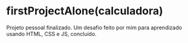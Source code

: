 # firstProjectAlone(calculadora)
 Projeto pessoal finalizado. Um desafio feito por mim para aprendizado usando HTML, CSS e JS, concluído.
